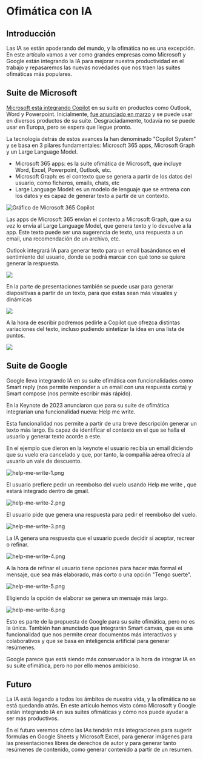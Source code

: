 # Ofimática con IA

## Introducción

Las IA se están apoderando del mundo, y la ofimática no es una excepción. En este artículo vamos a ver como grandes empresas como Microsoft y Google están integrando la IA para mejorar nuestra productividad en el trabajo y repasaremos las nuevas novedades que nos traen las suites ofimáticas más populares.

## Suite de Microsoft

[Microsoft está integrando Copilot](https://news.microsoft.com/es-xl/presentamos-el-programa-microsoft-365-copilot-early-access-y-nuevas-capacidades-en-copilot/) en su suite en productos como Outlook, Word y Powerpoint. Inicialmente, [fue anunciado en marzo](https://news.microsoft.com/es-xl/presentamos-a-su-copiloto-para-el-trabajo-microsoft-365-copilot/) y se puede usar en diversos productos de su suite. Desgraciadamente, todavía no se puede usar en Europa, pero se espera que llegue pronto.

La tecnología detrás de estos avances la han denominado "Copilot System" y se basa en 3 pilares fundamentales: Microsoft 365 apps, Microsoft Graph y un Large Language Model.

* Microsoft 365 apps: es la suite ofimática de Microsoft, que incluye Word, Excel, Powerpoint, Outlook, etc.
* Microsoft Graph: es el contexto que se genera a partir de los datos del usuario, como ficheros, emails, chats, etc
* Large Language Model: es un modelo de lenguaje que se entrena con los datos y es capaz de generar texto a partir de un contexto.

![Gráfico de Microsoft 365 Copilot](../imgs/ofimatica-ia/microsoft-365.png)

Las apps de Microsoft 365 envían el contexto a Microsoft Graph, que a su vez lo envía al Large Language Model, que genera texto y lo devuelve a la app. Este texto puede ser una sugerencia de texto, una respuesta a un email, una recomendación de un archivo, etc.

Outlook integrará IA para generar texto para un email basándonos en el sentimiento del usuario, donde se podrá marcar con qué tono se quiere generar la respuesta.

![](../imgs/ofimatica-ia/img.png)

En la parte de presentaciones también se puede usar para generar diapositivas a partir de un texto, para que estas sean más visuales y dinámicas

![](../imgs/ofimatica-ia/img_1.png)

A la hora de escribir podremos pedirle a Copilot que ofrezca distintas variaciones del texto, incluso pudiendo sintetizar la idea en una lista de puntos.

![](../imgs/ofimatica-ia/img_5.png)

## Suite de Google

Google lleva integrando IA en su suite ofimática con funcionalidades como Smart reply (nos permite responder a un email con una respuesta corta) y Smart compose (nos permite escribir más rápido).

En la Keynote de 2023 anunciaron que para su suite de ofimática integrarían una funcionalidad nueva: Help me write.

Esta funcionalidad nos permite a partir de una breve descripción generar un texto más largo. Es capaz de identificar el contexto en el que se halla el usuario y generar texto acorde a este.

En el ejemplo que dieron en la keynote el usuario recibía un email diciendo que su vuelo era cancelado y que, por tanto, la compañía aérea ofrecía al usuario un vale de descuento.

![help-me-write-1.png](../imgs/ofimatica-ia/help-me-write-1.png)

El usuario prefiere pedir un reembolso del vuelo usando Help me write , que estará integrado dentro de gmail.

![help-me-write-2.png](../imgs/ofimatica-ia/help-me-write-2.png)

El usuario pide que genera una respuesta para pedir el reembolso del vuelo.

![help-me-write-3.png](../imgs/ofimatica-ia/help-me-write-3.png)

La IA genera una respuesta que el usuario puede decidir si aceptar, recrear o refinar.

![help-me-write-4.png](../imgs/ofimatica-ia/help-me-write-4.png)

A la hora de refinar el usuario tiene opciones para hacer más formal el mensaje, que sea más elaborado, más corto o una opción "Tengo suerte".

![help-me-write-5.png](../imgs/ofimatica-ia/help-me-write-5.png)

Eligiendo la opción de elaborar se genera un mensaje más largo.

![help-me-write-6.png](../imgs/ofimatica-ia/help-me-write-6.png)

Esto es parte de la propuesta de Google para su suite ofimática, pero no es la única. También han anunciado que integrarán Smart canvas, que es una funcionalidad que nos permite crear documentos más interactivos y colaborativos y que se basa en inteligencia artificial para generar resúmenes.

Google parece que está siendo más conservador a la hora de integrar IA en su suite ofimática, pero no por ello menos ambicioso.

## Futuro

La IA está llegando a todos los ámbitos de nuestra vida, y la ofimática no se está quedando atrás. En este artículo hemos visto cómo Microsoft y Google están integrando IA en sus suites ofimáticas y cómo nos puede ayudar a ser más productivos.

En el futuro veremos cómo las IAs tendrán más integraciones para sugerir fórmulas en Google Sheets y Microsoft Excel, para generar imágenes para las presentaciones libres de derechos de autor y para generar tanto resúmenes de contenido, como generar contenido a partir de un resumen.


